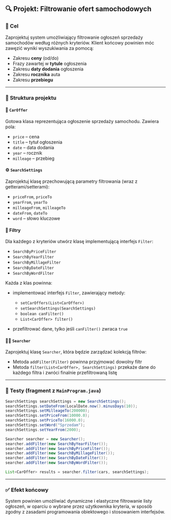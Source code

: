 ## 🔍 Projekt: Filtrowanie ofert samochodowych

### 🌟 Cel

Zaprojektuj system umożliwiający filtrowanie ogłoszeń sprzedaży samochodów według różnych kryteriów. Klient końcowy powinien móc zawęzić wyniki wyszukiwania za pomocą:

* Zakresu **ceny** (od/do)
* Frazy zawartej w **tytule** ogłoszenia
* Zakresu **daty dodania** ogłoszenia
* Zakresu **rocznika** auta
* Zakresu **przebiegu**

---

### 🧱 Struktura projektu

#### 🚗 `CarOffer`

Gotowa klasa reprezentująca ogłoszenie sprzedaży samochodu. Zawiera pola:

* `price` – cena
* `title` – tytuł ogłoszenia
* `date` – data dodania
* `year` – rocznik
* `milleage` – przebieg

#### ⚙️ `SearchSettings`

Zaprojektuj klasę przechowującą parametry filtrowania (wraz z getterami/setterami):

* `priceFrom`, `priceTo`
* `yearFrom`, `yearTo`
* `milleageFrom`, `milleageTo`
* `dateFrom`, `dateTo`
* `word` – słowo kluczowe

#### 🧩 Filtry

Dla każdego z kryteriów utwórz klasę implementującą interfejs `Filter`:

* `SearchByPriceFilter`
* `SearchByYearFilter`
* `SearchByMillageFilter`
* `SearchByDateFilter`
* `SearchByWordFilter`

Każda z klas powinna:

* implementować interfejs `Filter`, zawierający metody:

  * `setCarOffers(List<CarOffer>)`
  * `setSearchSettings(SearchSettings)`
  * `boolean canFilter()`
  * `List<CarOffer> filter()`
* przefiltrować dane, tylko jeśli `canFilter()` zwraca `true`

#### 🕵️‍♂️ `Searcher`

Zaprojektuj klasę `Searcher`, która będzie zarządzać kolekcją filtrów:

* Metoda `addFilter(Filter)` powinna przyjmować dowolny filtr
* Metoda `filter(List<CarOffer>, SearchSettings)` przekaże dane do każdego filtra i zwróci finalnie przefiltrowaną listę

---

### 🤖 Testy (fragment z `MainProgram.java`)

```java
SearchSettings searchSettings = new SearchSettings();
searchSettings.setDateFrom(LocalDate.now().minusDays(10));
searchSettings.setMilleageTo(200000);
searchSettings.setPriceFrom(10000.0);
searchSettings.setPriceTo(16000.0);
searchSettings.setWord("Sprzedam");
searchSettings.setYearFrom(2000);

Searcher searcher = new Searcher();
searcher.addFilter(new SearchByYearFilter());
searcher.addFilter(new SearchByPriceFilter());
searcher.addFilter(new SearchByMillageFilter());
searcher.addFilter(new SearchByDateFilter());
searcher.addFilter(new SearchByWordFilter());

List<CarOffer> results = searcher.filter(cars, searchSettings);
```

---

### ✅ Efekt końcowy

System powinien umożliwiać dynamiczne i elastyczne filtrowanie listy ogłoszeń, w oparciu o wybrane przez użytkownika kryteria, w sposób zgodny z zasadami programowania obiektowego i stosowaniem interfejsów.

